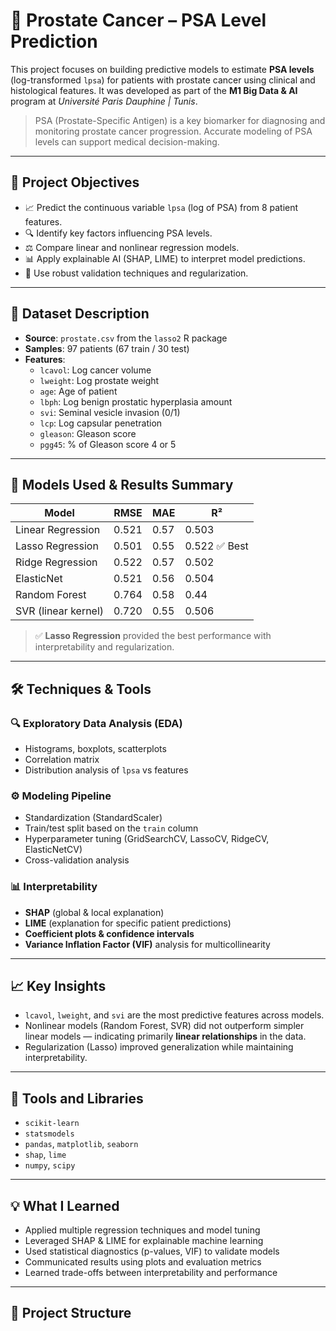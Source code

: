 # 🧬 Prostate Cancer – PSA Level Prediction

This project focuses on building predictive models to estimate **PSA levels** (log-transformed `lpsa`) for patients with prostate cancer using clinical and histological features. It was developed as part of the **M1 Big Data & AI** program at *Université Paris Dauphine | Tunis*.

> PSA (Prostate-Specific Antigen) is a key biomarker for diagnosing and monitoring prostate cancer progression. Accurate modeling of PSA levels can support medical decision-making.

---

## 🎯 Project Objectives

- 📈 Predict the continuous variable `lpsa` (log of PSA) from 8 patient features.
- 🔍 Identify key factors influencing PSA levels.
- ⚖️ Compare linear and nonlinear regression models.
- 📊 Apply explainable AI (SHAP, LIME) to interpret model predictions.
- 🧪 Use robust validation techniques and regularization.

---

## 🧪 Dataset Description

- **Source**: `prostate.csv` from the `lasso2` R package
- **Samples**: 97 patients (67 train / 30 test)
- **Features**:
  - `lcavol`: Log cancer volume
  - `lweight`: Log prostate weight
  - `age`: Age of patient
  - `lbph`: Log benign prostatic hyperplasia amount
  - `svi`: Seminal vesicle invasion (0/1)
  - `lcp`: Log capsular penetration
  - `gleason`: Gleason score
  - `pgg45`: % of Gleason score 4 or 5

---

## 🧠 Models Used & Results Summary

| Model            | RMSE   | MAE    | R²     |
|------------------|--------|--------|--------|
| Linear Regression | 0.521  | 0.57   | 0.503 |
| Lasso Regression  | 0.501  | 0.55   | 0.522 ✅ Best |
| Ridge Regression  | 0.522  | 0.57   | 0.502 |
| ElasticNet        | 0.521  | 0.56   | 0.504 |
| Random Forest     | 0.764  | 0.58   | 0.44  |
| SVR (linear kernel) | 0.720 | 0.55  | 0.506 |

> ✅ **Lasso Regression** provided the best performance with interpretability and regularization.

---

## 🛠 Techniques & Tools

### 🔍 Exploratory Data Analysis (EDA)
- Histograms, boxplots, scatterplots
- Correlation matrix
- Distribution analysis of `lpsa` vs features

### ⚙️ Modeling Pipeline
- Standardization (StandardScaler)
- Train/test split based on the `train` column
- Hyperparameter tuning (GridSearchCV, LassoCV, RidgeCV, ElasticNetCV)
- Cross-validation analysis

### 📊 Interpretability
- **SHAP** (global & local explanation)
- **LIME** (explanation for specific patient predictions)
- **Coefficient plots & confidence intervals**
- **Variance Inflation Factor (VIF)** analysis for multicollinearity

---

## 📈 Key Insights

- `lcavol`, `lweight`, and `svi` are the most predictive features across models.
- Nonlinear models (Random Forest, SVR) did not outperform simpler linear models — indicating primarily **linear relationships** in the data.
- Regularization (Lasso) improved generalization while maintaining interpretability.

---

## 🔬 Tools and Libraries

- `scikit-learn`
- `statsmodels`
- `pandas`, `matplotlib`, `seaborn`
- `shap`, `lime`
- `numpy`, `scipy`

---

## 💡 What I Learned

- Applied multiple regression techniques and model tuning
- Leveraged SHAP & LIME for explainable machine learning
- Used statistical diagnostics (p-values, VIF) to validate models
- Communicated results using plots and evaluation metrics
- Learned trade-offs between interpretability and performance
---

## 📂 Project Structure

